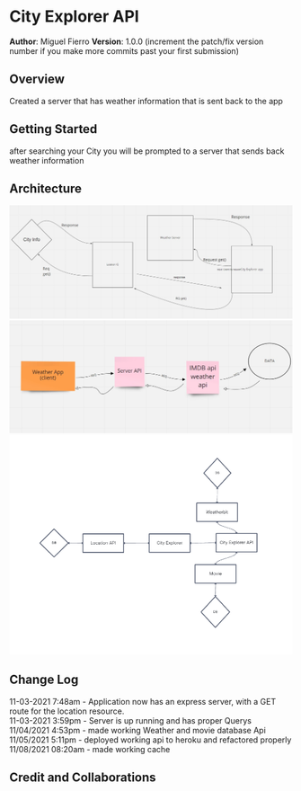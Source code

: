 # City Explorer API

**Author**: Miguel Fierro
**Version**: 1.0.0 (increment the patch/fix version number if you make more commits past your first submission)

## Overview
<!-- Provide a high level overview of what this application is and why you are building it, beyond the fact that it's an assignment for this class. (i.e. What's your problem domain?) --> Created a server that has weather information that is sent back to the app

## Getting Started
<!-- What are the steps that a user must take in order to build this app on their own machine and get it running? -->
after searching your City you will be prompted to a server that sends back weather information

## Architecture
<!-- Provide a detailed description of the application design. What technologies (languages, libraries, etc) you're using, and any other relevant design information. -->
![WRRC of Server API](assets/server-request-map.jpg)
![WRRC of Movie and Weather API](assets/api-wrrc.jpg)
![FInal WRRC](assets/final-wrrc.png)


## Change Log
<!-- Use this area to document the iterative changes made to your application as each feature is successfully implemented. Use time stamps. Here's an example: -->

11-03-2021 7:48am - Application now has an express server, with a GET route for the location resource. <br>
11-03-2021 3:59pm - Server is up running and has proper Querys
11/04/2021 4:53pm - made working Weather and movie database Api
11/05/2021 5:11pm - deployed working api to heroku and refactored properly
11/08/2021 08:20am - made working cache

## Credit and Collaborations
<!-- Give credit (and a link) to other people or resources that helped you build this application. -->
